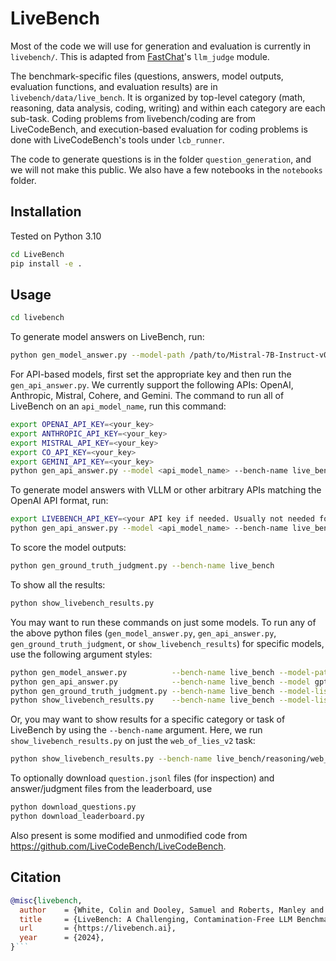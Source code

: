 # LiveBench

Most of the code we will use for generation and evaluation is currently in `livebench/`. This is adapted from [FastChat](https://github.com/lm-sys/FastChat)'s `llm_judge` module. 

The benchmark-specific files (questions, answers, model outputs, evaluation functions, and evaluation results) are in `livebench/data/live_bench`. It is organized by top-level category (math, reasoning, data analysis, coding, writing) and within each category are each sub-task. Coding problems from livebench/coding are from LiveCodeBench, and execution-based evaluation for coding problems is done with LiveCodeBench's tools under `lcb_runner`.

The code to generate questions is in the folder `question_generation`, and we will not make this public. We also have a few notebooks in the `notebooks` folder.

## Installation

Tested on Python 3.10

```bash
cd LiveBench
pip install -e .
```

## Usage

```bash
cd livebench
```

To generate model answers on LiveBench, run:
```bash
python gen_model_answer.py --model-path /path/to/Mistral-7B-Instruct-v0.2/ --model-id Mistral-7B-Instruct-v0.2 --dtype bfloat16 --bench-name live_bench
```

For API-based models, first set the appropriate key and then run the `gen_api_answer.py`. We currently support the following APIs: OpenAI, Anthropic, Mistral, Cohere, and Gemini. The command to run all of LiveBench on an `api_model_name`, run this command:
```bash
export OPENAI_API_KEY=<your_key>
export ANTHROPIC_API_KEY=<your_key>
export MISTRAL_API_KEY=<your_key>
export CO_API_KEY=<your_key>
export GEMINI_API_KEY=<your_key>
python gen_api_answer.py --model <api_model_name> --bench-name live_bench
```

To generate model answers with VLLM or other arbitrary APIs matching the OpenAI API format, run:
```bash
export LIVEBENCH_API_KEY=<your API key if needed. Usually not needed for VLLM>
python gen_api_answer.py --model <api_model_name> --bench-name live_bench --api-base <your endpoint. Often, for VLLM, this is http://localhost:8000/v1>
```

To score the model outputs:

```bash
python gen_ground_truth_judgment.py --bench-name live_bench
```

To show all the results:
```bash
python show_livebench_results.py
```

You may want to run these commands on just some models. To run any of the above python files (`gen_model_answer.py`, `gen_api_answer.py`, `gen_ground_truth_judgment`, or `show_livebench_results`) for specific models, use the following argument styles:
```bash
python gen_model_answer.py          --bench-name live_bench --model-path /path/to/Mistral-7B-Instruct-v0.2/ --model-id Mistral-7B-Instruct-v0.2 --dtype bfloat16 
python gen_api_answer.py            --bench-name live_bench --model gpt-4-turbo
python gen_ground_truth_judgment.py --bench-name live_bench --model-list Mistral-7B-Instruct-v0.2 Llama-2-7b-chat-hf claude-3-opus-20240229
python show_livebench_results.py    --bench-name live_bench --model-list Mistral-7B-Instruct-v0.2 Llama-2-7b-chat-hf claude-3-opus-20240229
```

Or, you may want to show results for a specific category or task of LiveBench by using the `--bench-name` argument. Here, we run `show_livebench_results.py` on just the `web_of_lies_v2` task: 
```bash
python show_livebench_results.py --bench-name live_bench/reasoning/web_of_lies_v2
```

To optionally download `question.jsonl` files (for inspection) and answer/judgment files from the leaderboard, use
```bash
python download_questions.py
python download_leaderboard.py
```

Also present is some modified and unmodified code from https://github.com/LiveCodeBench/LiveCodeBench.

## Citation

```bibtex
@misc{livebench,
  author    = {White, Colin and Dooley, Samuel and Roberts, Manley and Pal, Arka and Feuer, Ben and Jain, Siddhartha and Shwartz-Ziv, Ravid and Jain, Neel and Saifullah, Khalid and Naidu, Siddartha and Hegde, Chinmay and LeCun, Yann and Goldstein, Tom and Neiswanger, Willie and Goldblum, Micah},
  title     = {LiveBench: A Challenging, Contamination-Free LLM Benchmark},
  url       = {https://livebench.ai},
  year      = {2024},
}```
